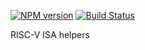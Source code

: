 [![NPM version](https://img.shields.io/npm/v/riscv.svg)](https://www.npmjs.org/package/riscv)
[![Build Status](https://travis-ci.org/drom/riscv.svg?branch=master)](https://travis-ci.org/drom/riscv)

RISC-V ISA helpers

